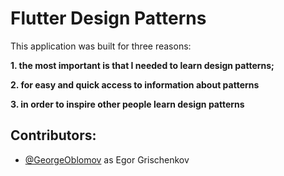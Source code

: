 # Flutter Design Patterns

This application was built for three reasons:

**1. the most important is that I needed to learn design patterns;**

**2. for easy and quick access to information about patterns**

**3. in order to inspire other people learn design patterns**

## Contributors:

* [@GeorgeOblomov](https://github.com/GeorgeOblomov) as Egor Grischenkov